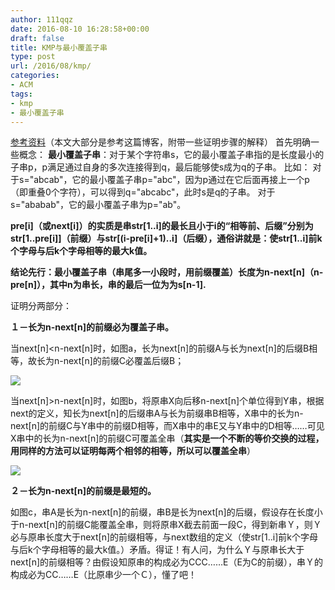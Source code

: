 ```yaml
---
author: 111qqz
date: 2016-08-10 16:28:58+00:00
draft: false
title: KMP与最小覆盖子串
type: post
url: /2016/08/kmp/
categories:
- ACM
tags:
- kmp
- 最小覆盖子串
---
```


[参考资料](http://blog.csdn.net/fjsd155/article/details/6866991)（本文大部分是参考这篇博客，附带一些证明步骤的解释）
首先明确一些概念：
**最小覆盖子串**：对于某个字符串s，它的最小覆盖子串指的是长度最小的子串p，p满足通过自身的多次连接得到q，最后能够使s成为q的子串。
比如：
对于s="abcab"，它的最小覆盖子串p="abc"，因为p通过在它后面再接上一个p（即重叠0个字符），可以得到q="abcabc"，此时s是q的子串。
对于s="ababab"，它的最小覆盖子串为p="ab"。



**pre[i]（或next[i]）的实质是串str[1..i]的最长且小于i的“相等前、后缀”分别为str[1..pre[i]]（前缀）与str[(i-pre[i]+1)..i]（后缀），通俗讲就是：使str[1..i]前k个字母与后k个字母相等的最大k值。**



**结论先行：最小覆盖子串（串尾多一小段时，用前缀覆盖）长度为n-next[n]（n-pre[n]），其中n为串长，串的最后一位为为s[n-1].**



证明分两部分：

**１－长为n-next[n]的前缀必为覆盖子串。**

当next[n]<n-next[n]时，如图a，长为next[n]的前缀A与长为next[n]的后缀B相等，故长为n-next[n]的前缀C必覆盖后缀B；

![](http://hi.csdn.net/attachment/201110/12/0_1318409624ugQu.gif)


当next[n]>n-next[n]时，如图b，将原串X向后移n-next[n]个单位得到Y串，根据next的定义，知长为next[n]的后缀串A与长为前缀串B相等，X串中的长为n-next[n]的前缀C与Y串中的前缀D相等，而X串中的串E又与Y串中的D相等……可见X串中的长为n-next[n]的前缀C可覆盖全串（**其实是一个不断的等价交换的过程，用同样的方法可以证明每两个相邻的相等，所以可以覆盖全串**）

![](http://hi.csdn.net/attachment/201110/12/0_13184096821133.gif)




**２－长为n-next[n]的前缀是最短的。**

如图c，串A是长为n-next[n]的前缀，串B是长为next[n]的后缀，假设存在长度小于n-next[n]的前缀C能覆盖全串，则将原串X截去前面一段C，得到新串Ｙ，则Ｙ必与原串长度大于next[n]的前缀相等，与next数组的定义（使str[1..i]前k个字母与后k个字母相等的最大k值。）矛盾。得证！有人问，为什么Ｙ与原串长大于next[n]的前缀相等？由假设知原串的构成必为CCC……E（E为C的前缀），串Ｙ的构成必为CC……E（比原串少一个Ｃ），懂了吧！




